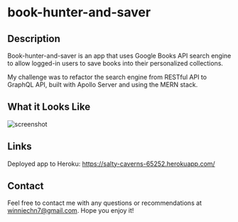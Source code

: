 # book-hunter-and-saver

## Description
Book-hunter-and-saver is an app that uses Google Books API search engine to allow logged-in users to save books into their personalized collections. 

My challenge was to refactor the search engine from RESTful API to GraphQL API, built with Apollo Server and using the MERN stack. 

## What it Looks Like
![screenshot](https://user-images.githubusercontent.com/95206117/171286386-a55f1659-b14b-4933-a783-8112dccc25ec.JPG)

## Links
Deployed app to Heroku: https://salty-caverns-65252.herokuapp.com/ 

## Contact 
Feel free to contact me with any questions or recommendations at winniechn7@gmail.com. Hope you enjoy it!

